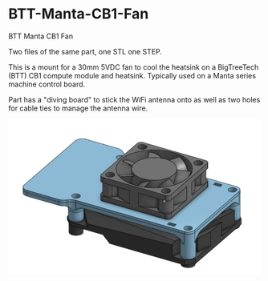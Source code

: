 # BTT-Manta-CB1-Fan
BTT Manta CB1 Fan

Two files of the same part, one STL one STEP.

This is a mount for a 30mm 5VDC fan to cool the heatsink on a BigTreeTech (BTT) CB1 compute module and heatsink. Typically used on a Manta series machine control board.

Part has a "diving board" to stick the WiFi antenna onto as well as two holes for cable ties to manage the antenna wire.

![ScreenShot](https://github.com/Sands45/BTT-Manta-CB1-Fan/blob/main/CB1%2030mm%20Fan%20Mount.JPG)
